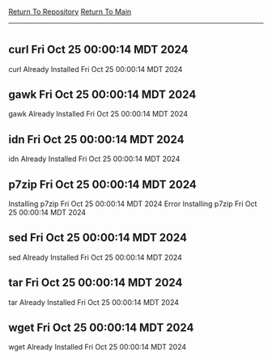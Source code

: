 [Return To Repository](https://github.com/DigitalWarrior/piholeparser/)
[Return To Main](https://github.com/DigitalWarrior/piholeparser/blob/master/RecentRunLogs/Mainlog.md)
____________________________________
# 
## curl Fri Oct 25 00:00:14 MDT 2024
curl Already Installed Fri Oct 25 00:00:14 MDT 2024
## gawk Fri Oct 25 00:00:14 MDT 2024
gawk Already Installed Fri Oct 25 00:00:14 MDT 2024
## idn Fri Oct 25 00:00:14 MDT 2024
idn Already Installed Fri Oct 25 00:00:14 MDT 2024
## p7zip Fri Oct 25 00:00:14 MDT 2024
Installing p7zip Fri Oct 25 00:00:14 MDT 2024
Error Installing p7zip Fri Oct 25 00:00:14 MDT 2024
## sed Fri Oct 25 00:00:14 MDT 2024
sed Already Installed Fri Oct 25 00:00:14 MDT 2024
## tar Fri Oct 25 00:00:14 MDT 2024
tar Already Installed Fri Oct 25 00:00:14 MDT 2024
## wget Fri Oct 25 00:00:14 MDT 2024
wget Already Installed Fri Oct 25 00:00:14 MDT 2024
